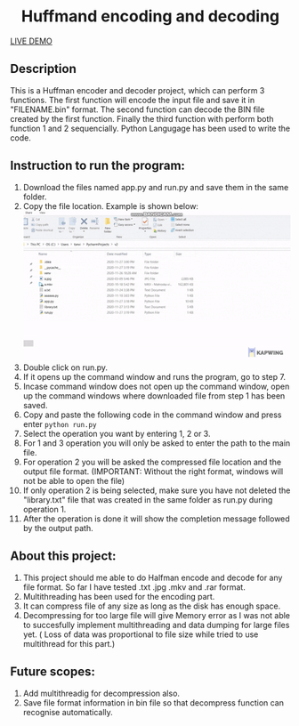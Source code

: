 <h1 align="center"> Huffmand encoding and decoding</h1>
<a href="https://www.google.com"><span style="text-align:center">LIVE DEMO</span></a>

## Description
This is a Huffman encoder and decoder project, which can perform 3 functions. The first function will encode the input file and save it in "FILENAME.bin" format. The second function can decode the BIN file created by the first function. Finally the third function with perform both function 1 and 2 sequencially. Python Langugage has been used to write the code.

## Instruction to run the program:
1. Download the files named app.py and run.py and save them in the same folder.
2. Copy the file location. Example is shown below:  
![Instruction 1](https://github.com/tanvir108115/huffmand_encoder_decoder/blob/main/raw/1.gif "Logo Title Text 1")
3. Double click on run.py. 
4. If it opens up the command window and runs the program, go to step 7.
5. Incase command window does not open up the command window, open up the command windows where downloaded file from step 1 has been saved.
6. Copy and paste the following code in the command window and press enter <code>python run.py</code>
7. Select the operation you want by entering 1, 2 or 3.
8. For 1 and 3 operation you will only be asked to enter the path to the main file.
9. For operation 2 you will be asked the compressed file location and the output file format. (IMPORTANT: Without the right format, windows will not be able to open the file)
10. If only operation 2 is being selected, make sure you have not deleted the "library.txt" file that was created in the same folder as run.py during operation 1.
11. After the operation is done it will show the completion message followed by the output path.

## About this project:
1. This project should me able to do Halfman encode and decode for any file format. So far I have tested .txt .jpg .mkv and .rar format.
2. Multithreading has been used for the encoding part.
3. It can compress file of any size as long as the disk has enough space.
3. Decompressing for too large file will give Memory error as I was not able to succesfully implement multithreading and data dumping for large files yet. ( Loss of data was proportional to file size while tried to use multithread for this part.)

## Future scopes:
1. Add multithreadig for decompression also.
2. Save file format information in bin file so that decompress function can recognise automatically.
